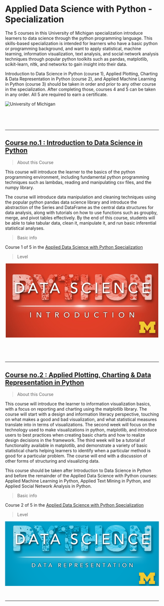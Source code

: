 # Applied Data Science with Python -Specialization

The 5 courses in this University of Michigan specialization introduce learners to data science through the python programming language. This skills-based specialization is intended for learners who have a basic python or programming background, and want to apply statistical, machine learning, information visualization, text analysis, and social network analysis techniques through popular python toolkits such as pandas, matplotlib, scikit-learn, nltk, and networkx to gain insight into their data.

Introduction to Data Science in Python (course 1), Applied Plotting, Charting & Data Representation in Python (course 2), and Applied Machine Learning in Python (course 3) should be taken in order and prior to any other course in the specialization.  After completing those, courses 4 and 5 can be taken in any order.  All 5 are required to earn a certificate.

![University of Michigan](https://umich.edu/skins/um2013/media/images/U-M-logo-preview.jpg)

<p>&nbsp;</p>
<p>&nbsp;</p>

---

## [Course no.1 : Introduction to Data Science in Python](https://github.com/muhamedyoussry/Data-Science-Specialization-/tree/main/Course%20no.1%20%20Introduction%20to%20Data%20Science%20in%20Python)

> About this Course

This course will introduce the learner to the basics of the python programming environment, including fundamental python programming techniques such as lambdas, reading and manipulating csv files, and the numpy library.

The course will introduce data manipulation and cleaning techniques using the popular python pandas data science library and introduce the abstraction of the Series and DataFrame as the central data structures for data analysis, along with tutorials on how to use functions such as groupby, merge, and pivot tables effectively. By the end of this course, students will be able to take tabular data, clean it, manipulate it, and run basic inferential statistical analyses.

> Basic info

Course 1 of 5 in the [Applied Data Science with Python Specialization](https://www.coursera.org/specializations/data-science-python) 


> Level


<p align="center">
    <img src="./python_datascience_thumbnail_introduction.png" width="500" />
</p>

<p>&nbsp;</p>

<p>&nbsp;</p>

---


## [Course no.2 : Applied Plotting, Charting & Data Representation in Python](https://github.com/muhamedyoussry/Data-Science-Specialization/tree/main/Course%20no.2%20Applied%20Plotting%2C%20Charting%20%26%20Data%20Representation%20in%20Python)

> About this Course

This course will introduce the learner to information visualization basics, with a focus on reporting and charting using the matplotlib library. The course will start with a design and information literacy perspective, touching on what makes a good and bad visualization, and what statistical measures translate into in terms of visualizations. The second week will focus on the technology used to make visualizations in python, matplotlib, and introduce users to best practices when creating basic charts and how to realize design decisions in the framework. The third week will be a tutorial of functionality available in matplotlib, and demonstrate a variety of basic statistical charts helping learners to identify when a particular method is good for a particular problem. The course will end with a discussion of other forms of structuring and visualizing data. 

This course should be taken after Introduction to Data Science in Python and before the remainder of the Applied Data Science with Python courses: Applied Machine Learning in Python, Applied Text Mining in Python, and Applied Social Network Analysis in Python.

> Basic info

Course 2 of 5 in the [Applied Data Science with Python Specialization](https://www.coursera.org/learn/python-plotting) 


> Level


<p align="center">
    <img src="./python_datascience_thumbnail_visualization.png" width="530" />
</p>

<p>&nbsp;</p>

---